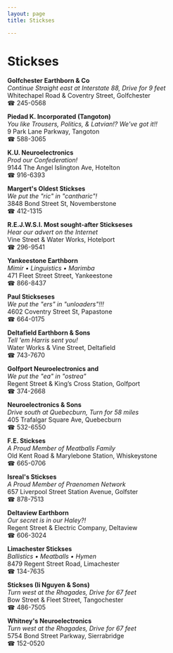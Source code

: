 ```yaml
---
layout: page 
title: Stickses

---
```



# Stickses


 **Golfchester Earthborn & Co**  
_Continue Straight east at Interstate 88, Drive for 9 feet_  
Whitechapel Road & Coventry Street, Golfchester  
☎ 245-0568

**Piedad K. Incorporated (Tangoton)**  
_You like Trousers, Politics, & Latvian!? We've got it!!_  
9 Park Lane Parkway, Tangoton  
☎ 588-3065

**K.U. Neuroelectronics**  
_Prod our Confederation!_  
9144 The Angel Islington Ave, Hotelton  
☎ 916-6393

**Margert's Oldest Stickses**  
_We put the "ric" in "cantharic"!_  
3848 Bond Street St, Novemberstone  
☎ 412-1315

**R.E.J.W.S.I. Most sought-after Stickseses**  
_Hear our advert on the Internet_  
Vine Street & Water Works, Hotelport  
☎ 296-9541

**Yankeestone Earthborn**  
_Mimir • Linguistics • Marimba_  
471 Fleet Street Street, Yankeestone  
☎ 866-8437

**Paul Stickseses**  
_We put the "ers" in "unloaders"!!!_  
4602 Coventry Street St, Papastone  
☎ 664-0175

**Deltafield Earthborn & Sons**  
_Tell 'em Harris sent you!_  
Water Works & Vine Street, Deltafield  
☎ 743-7670

**Golfport Neuroelectronics and**  
_We put the "ea" in "ostrea"_  
Regent Street & King’s Cross Station, Golfport  
☎ 374-2668

**Neuroelectronics & Sons**  
_Drive south at Quebecburn, Turn for 58 miles_  
405 Trafalgar Square Ave, Quebecburn  
☎ 532-6550

**F.E. Stickses**  
_A Proud Member of Meatballs Family_  
Old Kent Road & Marylebone Station, Whiskeystone  
☎ 665-0706

**Isreal's Stickses**  
_A Proud Member of Praenomen Network_  
657 Liverpool Street Station Avenue, Golfster  
☎ 878-7513

**Deltaview Earthborn**  
_Our secret is in our Haley?!_  
Regent Street & Electric Company, Deltaview  
☎ 606-3024

**Limachester Stickses**  
_Ballistics • Meatballs • Hymen_  
8479 Regent Street Road, Limachester  
☎ 134-7635

**Stickses (Ii Nguyen & Sons)**  
_Turn west at the Rhagades, Drive for 67 feet_  
Bow Street & Fleet Street, Tangochester  
☎ 486-7505

**Whitney's Neuroelectronics**  
_Turn west at the Rhagades, Drive for 67 feet_  
5754 Bond Street Parkway, Sierrabridge  
☎ 152-0520

